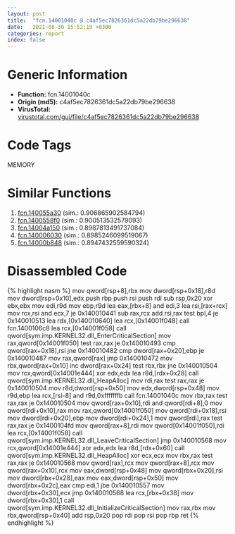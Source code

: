 ```yaml
---
layout: post
title:  "fcn.14001040c @ c4af5ec7826361dc5a22db79be296638"
date:   2021-08-30 15:52:19 +0300
categories: report
index: false
---
```


# Generic Information
- **Function:** fcn.14001040c
- **Origin (md5):** c4af5ec7826361dc5a22db79be296638
- **VirusTotal:** [virustotal.com/gui/file/c4af5ec7826361dc5a22db79be296638][virustotal_ref]

# Code Tags
<span class="tag" id="MEMORY">MEMORY</span>


# Similar Functions

1. [fcn.140055a30][similar_1_ref] (sim.: 0.906865902584794)
2. [fcn.1400558f0][similar_2_ref] (sim.: 0.900513532579093)
3. [fcn.14004a150][similar_3_ref] (sim.: 0.8987813491737084)
4. [fcn.140006030][similar_4_ref] (sim.: 0.8985246099519067)
5. [fcn.14000b848][similar_5_ref] (sim.: 0.8947432559590324)


# Disassembled Code

{% highlight nasm %}
mov qword[rsp+8],rbx
mov dword[rsp+0x18],r8d
mov dword[rsp+0x10],edx
push rbp
push rsi
push rdi
sub rsp,0x20
xor ebx,ebx
mov edi,r9d
mov ebp,r9d
lea eax,[rbx+8]
and edi,3
lea rsi,[rax+rcx]
mov rcx,rsi
and ecx,7
je 0x140010441
sub rax,rcx
add rsi,rax
test bpl,4
je 0x140010513
lea rdx,[0x140010640]
lea rcx,[0x14001f048]
call fcn.1400106c8
lea rcx,[0x14001f058]
call qword[sym.imp.KERNEL32.dll_EnterCriticalSection]
mov rax,qword[0x14001f050]
test rax,rax
je 0x140010493
cmp qword[rax+0x18],rsi
jne 0x140010482
cmp dword[rax+0x20],ebp
je 0x140010487
mov rax,qword[rax]
jmp 0x140010472
mov rbx,qword[rax+0x10]
inc dword[rax+0x24]
test rbx,rbx
jne 0x140010504
mov rcx,qword[0x14001e444]
xor edx,edx
lea r8d,[rdx+0x28]
call qword[sym.imp.KERNEL32.dll_HeapAlloc]
mov rdi,rax
test rax,rax
je 0x140010504
mov r8d,dword[rsp+0x50]
mov edx,dword[rsp+0x48]
mov r9d,ebp
lea rcx,[rsi-8]
and r9d,0xfffffffb
call fcn.14001040c
mov rbx,rax
test rax,rax
je 0x140010504
mov qword[rax+0x10],rdi
and qword[rdi+8],0
mov qword[rdi+0x10],rax
mov rax,qword[0x14001f050]
mov qword[rdi+0x18],rsi
mov dword[rdi+0x20],ebp
mov dword[rdi+0x24],1
mov qword[rdi],rax
test rax,rax
je 0x1400104fd
mov qword[rax+8],rdi
mov qword[0x14001f050],rdi
lea rcx,[0x14001f058]
call qword[sym.imp.KERNEL32.dll_LeaveCriticalSection]
jmp 0x140010568
mov rcx,qword[0x14001e444]
xor edx,edx
lea r8d,[rdx+0x60]
call qword[sym.imp.KERNEL32.dll_HeapAlloc]
xor ecx,ecx
mov rbx,rax
test rax,rax
je 0x140010568
mov qword[rax],rcx
mov qword[rax+8],rcx
mov qword[rax+0x10],rcx
mov eax,dword[rsp+0x48]
mov qword[rbx+0x20],rsi
mov dword[rbx+0x28],eax
mov eax,dword[rsp+0x50]
mov dword[rbx+0x2c],eax
cmp edi,1
jbe 0x140010557
mov dword[rbx+0x30],ecx
jmp 0x140010568
lea rcx,[rbx+0x38]
mov dword[rbx+0x30],1
call qword[sym.imp.KERNEL32.dll_InitializeCriticalSection]
mov rax,rbx
mov rbx,qword[rsp+0x40]
add rsp,0x20
pop rdi
pop rsi
pop rbp
ret
{% endhighlight %}


[similar_1_ref]: /report/fcn.140055a30@3bee9e0608c478ffce0d10559aae732b
[similar_2_ref]: /report/fcn.1400558f0@3bee9e0608c478ffce0d10559aae732b
[similar_3_ref]: /report/fcn.14004a150@3bee9e0608c478ffce0d10559aae732b
[similar_4_ref]: /report/fcn.140006030@c5b958b285b208bffd52d8455e15d93a
[similar_5_ref]: /report/fcn.14000b848@c4af5ec7826361dc5a22db79be296638
[virustotal_ref]: https://www.virustotal.com/gui/file/c4af5ec7826361dc5a22db79be296638